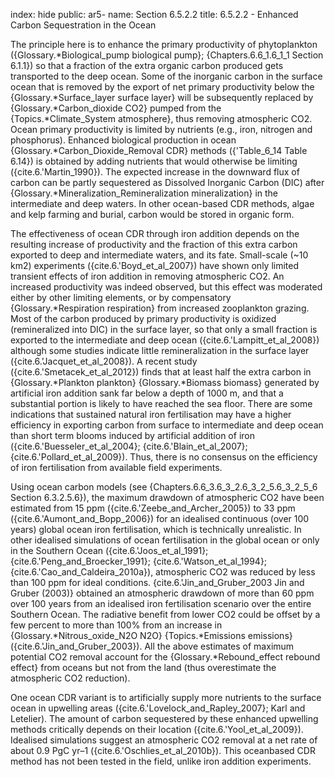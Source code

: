 index: hide
public: ar5-
name: Section 6.5.2.2
title: 6.5.2.2 - Enhanced Carbon Sequestration in the Ocean

The principle here is to enhance the primary productivity of phytoplankton ({Glossary.*Biological_pump biological pump}; {Chapters.6.6_1.6_1_1 Section 6.1.1}) so that a fraction of the extra organic carbon produced gets transported to the deep ocean. Some of the inorganic carbon in the surface ocean that is removed by the export of net primary productivity below the {Glossary.*Surface_layer surface layer} will be subsequently replaced by {Glossary.*Carbon_dioxide CO2} pumped from the {Topics.*Climate_System atmosphere}, thus removing atmospheric CO2. Ocean primary productivity is limited by nutrients (e.g., iron, nitrogen and phosphorus). Enhanced biological production in ocean {Glossary.*Carbon_Dioxide_Removal CDR} methods ({'Table_6_14 Table 6.14}) is obtained by adding nutrients that would otherwise be limiting ({cite.6.'Martin_1990}). The expected increase in the downward flux of carbon can be partly sequestered as Dissolved Inorganic Carbon (DIC) after {Glossary.*Mineralization_Remineralization mineralization} in the intermediate and deep waters. In other ocean-based CDR methods, algae and kelp farming and burial, carbon would be stored in organic form.

The effectiveness of ocean CDR through iron addition depends on the resulting increase of productivity and the fraction of this extra carbon exported to deep and intermediate waters, and its fate. Small-scale (~10 km2) experiments ({cite.6.'Boyd_et_al_2007}) have shown only limited transient effects of iron addition in removing atmospheric CO2. An increased productivity was indeed observed, but this effect was moderated either by other limiting elements, or by compensatory {Glossary.*Respiration respiration} from increased zooplankton grazing. Most of the carbon produced by primary productivity is oxidized (remineralized into DIC) in the surface layer, so that only a small fraction is exported to the intermediate and deep ocean ({cite.6.'Lampitt_et_al_2008}) although some studies indicate little remineralization in the surface layer ({cite.6.'Jacquet_et_al_2008}). A recent study ({cite.6.'Smetacek_et_al_2012}) finds that at least half the extra carbon in {Glossary.*Plankton plankton} {Glossary.*Biomass biomass} generated by artificial iron addition sank far below a depth of 1000 m, and that a substantial portion is likely to have reached the sea floor. There are some indications that sustained natural iron fertilisation may have a higher efficiency in exporting carbon from surface to intermediate and deep ocean than short term blooms induced by artificial addition of iron ({cite.6.'Buesseler_et_al_2004}; {cite.6.'Blain_et_al_2007}; {cite.6.'Pollard_et_al_2009}). Thus, there is no consensus on the efficiency of iron fertilisation from available field experiments.

Using ocean carbon models (see {Chapters.6.6_3.6_3_2.6_3_2_5.6_3_2_5_6 Section 6.3.2.5.6}), the maximum drawdown of atmospheric CO2 have been estimated from 15 ppm ({cite.6.'Zeebe_and_Archer_2005}) to 33 ppm ({cite.6.'Aumont_and_Bopp_2006}) for an idealised continuous (over 100 years) global ocean iron fertilisation, which is technically unrealistic. In other idealised simulations of ocean fertilisation in the global ocean or only in the Southern Ocean ({cite.6.'Joos_et_al_1991}; {cite.6.'Peng_and_Broecker_1991}; {cite.6.'Watson_et_al_1994}; {cite.6.'Cao_and_Caldeira_2010a}), atmospheric CO2 was reduced by less than 100 ppm for ideal conditions. {cite.6.'Jin_and_Gruber_2003 Jin and Gruber (2003)} obtained an atmospheric drawdown of more than 60 ppm over 100 years from an idealised iron fertilisation scenario over the entire Southern Ocean. The radiative benefit from lower CO2 could be offset by a few percent to more than 100% from an increase in {Glossary.*Nitrous_oxide_N2O N2O} {Topics.*Emissions emissions} ({cite.6.'Jin_and_Gruber_2003}). All the above estimates of maximum potential CO2 removal account for the {Glossary.*Rebound_effect rebound effect} from oceans but not from the land (thus overestimate the atmospheric CO2 reduction).

One ocean CDR variant is to artificially supply more nutrients to the surface ocean in upwelling areas ({cite.6.'Lovelock_and_Rapley_2007}; Karl and Letelier). The amount of carbon sequestered by these enhanced upwelling methods critically depends on their location ({cite.6.'Yool_et_al_2009}). Idealised simulations suggest an atmospheric CO2 removal at a net rate of about 0.9 PgC yr–1 ({cite.6.'Oschlies_et_al_2010b}). This oceanbased CDR method has not been tested in the field, unlike iron addition experiments.
